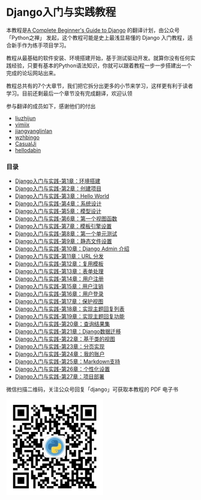 # Django入门与实践教程

本教程是[A Complete Beginner's Guide to Django](https://simpleisbetterthancomplex.com/series/beginners-guide/1.11/) 的翻译计划，由公众号「Python之禅」 发起，这个教程可能是史上最浅显易懂的 Django 入门教程，适合新手作为练手项目学习。


教程从最基础的软件安装、环境搭建开始，基于测试驱动开发。就算你没有任何实践经验，只要有基本的Python语法知识，你就可以跟着教程一步一步搭建出一个完成的论坛网站出来。

教程总共有的7个大章节，我们把它拆分出更多的小节来学习，这样更有利于读者学习。目前还剩最后一个章节没有完成翻译，欢迎认领

参与翻译的成员如下，感谢他们的付出

* [liuzhijun](https://github.com/lzjun567)
* [vimiix](https://github.com/vimiix)
* [jiangyanglinlan](https://github.com/jiangyanglinlan)
* [wzhbingo](https://github.com/wzhbingo)
* [CasualJi](https://github.com/CasualJi)
* [hellodabin](https://github.com/hellodabin)



### 目录

* [Django入门与实践-第1章：环境搭建][2]
* [Django入门与实践-第2章：创建项目][3]
* [Django入门与实践-第3章：Hello World][17]
* [Django入门与实践-第4章：系统设计][4]
* [Django入门与实践-第5章：模型设计][5]
* [Django入门与实践-第6章：第一个视图函数][6]
* [Django入门与实践-第7章：模板引擎设置][7]
* [Django入门与实践-第8章：第一个单元测试][8]
* [Django入门与实践-第9章：静态文件设置][9]
* [Django入门与实践-第10章：Django Admin 介绍][10]
* [Django入门与实践-第11章：URL 分发](./AdvancedConcepts.md)
* [Django入门与实践-第12章：复用模板](./AdvancedConcept2.md)
* [Django入门与实践-第13章：表单处理](./AdvancedConcept3.md)
* [Django入门与实践-第14章：用户注册](./Authentication0.md)
* [Django入门与实践-第15章：用户注销](./Authentication1.md)
* [Django入门与实践-第16章：用户登录](./Authentication2.md)
* [Django入门与实践-第17章：保护视图](./DjangoORM0.md)
* [Django入门与实践-第18章：实现主题回复列表](./DjangoORM1.md)
* [Django入门与实践-第19章：实现主题回复功能](./DjangoORM2.md)
* [Django入门与实践-第20章：查询结果集](./DjangoORM3.md)
* [Django入门与实践-第21章：Django数据迁移](./DjangoORM.md)
* [Django入门与实践-第22章：基于类的视图](./ClassBasedViews0.md)
* [Django入门与实践-第23章：分页实现](./ClassBasedViews1.md)
* [Django入门与实践-第24章：我的账户](./ClassBasedViews2.md)
* [Django入门与实践-第25章：Markdown支持](./ClassBasedViews3.md)
* [Django入门与实践-第26章：个性化设置](./ClassBasedViews4.md)
* [Django入门与实践-第27章：项目部署](./Deployment.md)

[1]:	https://simpleisbetterthancomplex.com/series/beginners-guide/1.11/
[2]:	./GettingStarted.md
[3]:	./GettingStarted-2.md
[4]:	./Fundamentals-1.md
[5]:	./Fundamentals-2.md
[6]:	./Fundamentals-3-0.md
[7]:	./Fundamentals-3-1.md
[8]:	./Fundamentals-3-1-1.md
[9]:	./Fundamentals-3-2.md
[10]:	./Fundamentals-4.md
[11]:	./Authentication.md
[12]:	./Authentication-2.md
[13]:	./AdvancedConcepts.md
[14]:	./Authentication.md
[15]:	./DjangoORM.md
[16]:	./ClassBasedViews.md
[17]:   ./gettingstarted-3.md

微信扫描二维码，关注公众号回复「django」可获取本教程的 PDF 电子书

![Python之禅](./statics/weixin.jpg)


